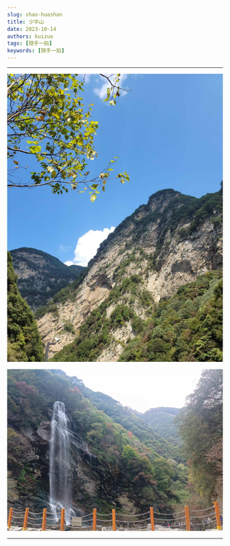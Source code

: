 ```yaml
---
slug: shao-huashan
title: 少华山
date: 2023-10-14
authors: kuizuo
tags: [随手一拍]
keywords: [随手一拍]
---
```

---

<!-- truncate -->

![1711450373131](image/少华山/1711450373131.png)

![1711450380965](image/少华山/1711450380965.png)

---
